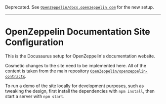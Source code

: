 Deprecated. See [`OpenZeppelin/docs.openzeppelin.com`](https://github.com/OpenZeppelin/docs.openzeppelin.com) for the new setup.

---

# OpenZeppelin Documentation Site Configuration

This is the Docusaurus setup for OpenZeppelin's documentation website.

Cosmetic changes to the site need to be implemented here. All of the content is
taken from the main repository [`OpenZeppelin/openzeppelin-contracts`](https://github.com/OpenZeppelin/openzeppelin-contracts).

To run a demo of the site locally for development purposes, such as tweaking
the design, first install the dependencies with `npm install`, then start a
server with `npm start`.
